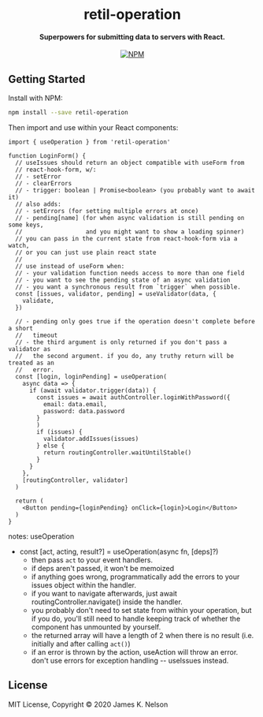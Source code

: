 <h1 align="center">
  retil-operation
</h1>

<h4 align="center">
  Superpowers for submitting data to servers with React.
</h4>

<p align="center">
  <a href="https://www.npmjs.com/package/retil-operation"><img alt="NPM" src="https://img.shields.io/npm/v/retil-operation.svg"></a>
</p>


## Getting Started

Install with NPM:

```bash
npm install --save retil-operation
```

Then import and use within your React components:

```tsx
import { useOperation } from 'retil-operation'

function LoginForm() {
  // useIssues should return an object compatible with useForm from
  // react-hook-form, w/:
  // - setError
  // - clearErrors
  // - trigger: boolean | Promise<boolean> (you probably want to await it)
  // also adds:
  // - setErrors (for setting multiple errors at once)
  // - pending[name] (for when async validation is still pending on some keys,
  //                  and you might want to show a loading spinner)
  // you can pass in the current state from react-hook-form via a watch,
  // or you can just use plain react state
  //
  // use instead of useForm when:
  // - your validation function needs access to more than one field
  // - you want to see the pending state of an async validation
  // - you want a synchronous result from `trigger` when possible.
  const [issues, validator, pending] = useValidator(data, {
    validate,
  })

  // - pending only goes true if the operation doesn't complete before a short
  //   timeout
  // - the third argument is only returned if you don't pass a validator as
  //   the second argument. if you do, any truthy return will be treated as an
  //   error.
  const [login, loginPending] = useOperation(
    async data => {
      if (await validator.trigger(data)) {
        const issues = await authController.loginWithPassword({
          email: data.email,
          password: data.password
        }
        )
        if (issues) {
          validator.addIssues(issues)
        } else {
          return routingController.waitUntilStable()
        }
      }
    },
    [routingController, validator]
  )

  return (
    <Button pending={loginPending} onClick={login}>Login</Button>
  )
}
```


notes: useOperation

  * const [act, acting, result?] = useOperation(async fn, [deps]?)
    - then pass `act` to your event handlers.
    - if deps aren't passed, it won't be memoized
    - if anything goes wrong, programmatically add the errors to your
      issues object within the handler.
    - if you want to navigate afterwards, just await routingController.navigate()
      inside the handler.
    - you probably don't need to set state from within your operation, but if
      you do, you'll still need to handle keeping track of whether the component
      has unmounted by yourself.
    - the returned array will have a length of 2 when there is no result
      (i.e. initially and after calling `act()`)
    - if an error is thrown by the action, useAction will throw an error. 
      don't use errors for exception handling -- useIssues instead.


## License

MIT License, Copyright &copy; 2020 James K. Nelson
